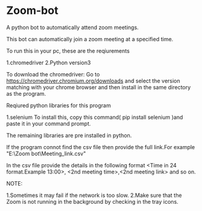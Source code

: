 # Zoom-bot
A python bot to automatically attend zoom meetings.


This bot can automatically join a zoom meeting at a specified time.

To run this in your pc, these are the reqiurements

1.chromedriver
2.Python version3

To download the chromedriver: 
 Go to https://chromedriver.chromium.org/downloads 
 and select the version matching with your chrome browser and then install in the same directory as the program.

Reqiured python libraries for this program

1.selenium
  To install this, copy this command( pip install selenium )and paste it in your command prompt.

The remaining libraries are pre installed in python.

If the program connot find the csv file then provide the full link.For example "E:\\Zoom bot\\Meeting_link.csv"

In the csv file provide the details in the following format
<Time in 24 format.Example 13:00>, <full meeting link>
<2nd meeting time>,<2nd meeting link>
and so on.

NOTE:

1.Sometimes it may fail if the network is too slow.
2.Make sure that the Zoom is not running in the background by checking in the tray icons.
